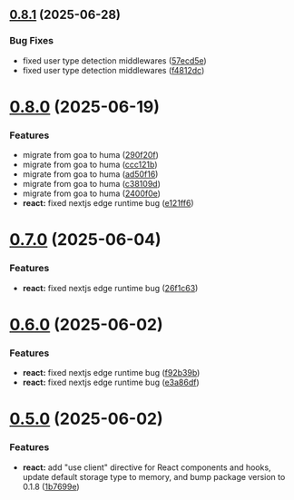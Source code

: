 ## [0.8.1](https://github.com/juicycleff/frank/compare/v0.8.0...v0.8.1) (2025-06-28)


### Bug Fixes

* fixed user type detection middlewares ([57ecd5e](https://github.com/juicycleff/frank/commit/57ecd5e9e2b5924b3d9a3928d393b1b66bd37fe5))
* fixed user type detection middlewares ([f4812dc](https://github.com/juicycleff/frank/commit/f4812dcd6dc06c3cd71c8d2499eada41fada41a2))



# [0.8.0](https://github.com/juicycleff/frank/compare/v0.7.0...v0.8.0) (2025-06-19)


### Features

* migrate from goa to huma ([290f20f](https://github.com/juicycleff/frank/commit/290f20f4eac0a7d55a13eed22dd078319b68d7ee))
* migrate from goa to huma ([ccc121b](https://github.com/juicycleff/frank/commit/ccc121bfe3b453a34a402b22006dd3cb0e225cc4))
* migrate from goa to huma ([ad50f16](https://github.com/juicycleff/frank/commit/ad50f16da35fc5f4172b73ae8665e1321b62919e))
* migrate from goa to huma ([c38109d](https://github.com/juicycleff/frank/commit/c38109da0441813af8bd970be4c8e976bd26c975))
* migrate from goa to huma ([2400f0e](https://github.com/juicycleff/frank/commit/2400f0ef1774ac64301e9170eb2d13a4a3742d68))
* **react:** fixed nextjs edge runtime bug ([e121ff6](https://github.com/juicycleff/frank/commit/e121ff6a00b0e283a50beeeb4cb25b8a6b4d66e8))



# [0.7.0](https://github.com/juicycleff/frank/compare/v0.6.0...v0.7.0) (2025-06-04)


### Features

* **react:** fixed nextjs edge runtime bug ([26f1c63](https://github.com/juicycleff/frank/commit/26f1c635d5fec630a01558380c2f73460c58a875))



# [0.6.0](https://github.com/juicycleff/frank/compare/v0.5.0...v0.6.0) (2025-06-02)


### Features

* **react:** fixed nextjs edge runtime bug ([f92b39b](https://github.com/juicycleff/frank/commit/f92b39b5c8b3372648dc48e5b18fd467c5944794))
* **react:** fixed nextjs edge runtime bug ([e3a86df](https://github.com/juicycleff/frank/commit/e3a86df23822d14001430a21c50187622c9ef4aa))



# [0.5.0](https://github.com/juicycleff/frank/compare/v0.4.0...v0.5.0) (2025-06-02)


### Features

* **react:** add "use client" directive for React components and hooks, update default storage type to memory, and bump package version to 0.1.8 ([1b7699e](https://github.com/juicycleff/frank/commit/1b7699e7f1493d6da8e4dc9a11b48fd8f66cf9ed))




